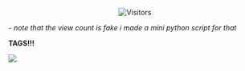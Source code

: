 <p align="center"><img src="https://gpvc.arturio.dev/sillyangel" alt="Visitors"></a>

<i>- note that the view count is fake i made a mini python script for that </i>


**TAGS!!!**

<a href="https://sillyangel3.itch.io/"><img src="https://img.shields.io/badge/Itch.io-FA5C5C?style=for-the-badge&logo=itchdotio&logoColor=white" /></a>
